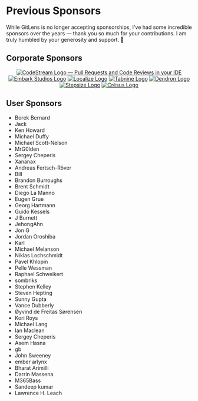 # Previous Sponsors

While GitLens is no longer accepting sponsorships, I've had some incredible sponsors over the years &mdash; thank you so much for your contributions. I am truly humbled by your generosity and support. &#x1f496;

## Corporate Sponsors

<p align="center">
  <a title="Try CodeStream &mdash; Pull Requests and Code Reviews in your IDE" href="https://sponsorlink.codestream.com/?utm_source=vscmarket&utm_medium=banner&utm_campaign=gitlens"><img src="https://alt-images.codestream.com/codestream_logo_gitlens_vscmarket.png" alt="CodeStream Logo &mdash; Pull Requests and Code Reviews in your IDE"/></a>
  <a title="Visit Embark Studios" href="https://embark-studios.com"><img src="https://raw.githubusercontent.com/gitkraken/vscode-gitlens/main/images/docs/sponsors/embark-studios_dark.png" alt="Embark Studios Logo"/></a>
  <a title="Visit Localize" href="https://localizejs.com"><img src="https://raw.githubusercontent.com/gitkraken/vscode-gitlens/main/images/docs/sponsors/localize_dark.png" alt="Localize Logo"/></a>
  <a title="Try Tabnine Autocomplete" href="http://wd5a.2.vu/GitLens"><img src="https://raw.githubusercontent.com/gitkraken/vscode-gitlens/main/images/docs/sponsors/tabnine.png" alt="Tabnine Logo"/></a>
  <a title="Try Dendron — the IDE for General Knowledge" href="https://www.dendron.so"><img src="https://raw.githubusercontent.com/gitkraken/vscode-gitlens/main/images/docs/sponsors/dendron.png" alt="Dendron Logo"/></a>
  <a title="Try Stepsize" href="https://bit.ly/3A5zaNg"><img src="https://raw.githubusercontent.com/gitkraken/vscode-gitlens/main/images/docs/sponsors/stepsize.png" alt="Stepsize Logo"/></a>
  <a title="Visit Crésus" href="https://cresus.ch"><img src="https://raw.githubusercontent.com/gitkraken/vscode-gitlens/main/images/docs/sponsors/cresus.png" alt="Crésus Logo"/></a>
</p>

## User Sponsors

- Borek Bernard
- Jack
- Ken Howard
- Michael Duffy
- Michael Scott-Nelson
- MrG0lden
- Sergey Cheperis
- Xananax
- Andreas Fertsch-Röver
- Bill
- Brandon Burroughs
- Brent Schmidt
- Diego La Manno
- Eugen Grue
- Georg Hartmann
- Guido Kessels
- J Burnett
- JehongAhn
- Jon G
- Jordan Oroshiba
- Karl
- Michael Melanson
- Niklas Lochschmidt
- Pavel Khlopin
- Pelle Wessman
- Raphael Schweikert
- sombriks
- Stephen Kelley
- Steven Hepting
- Sunny Gupta
- Vance Dubberly
- Øyvind de Freitas Sørensen
- Kori Roys
- Michael Lang
- Ian Maclean
- Sergey Cheperis
- Asem Hasna
- gb
- John Sweeney
- ember arlynx
- Bharat Arimilli
- Darrin Massena
- M365Bass
- Sandeep kumar
- Lawrence H. Leach
